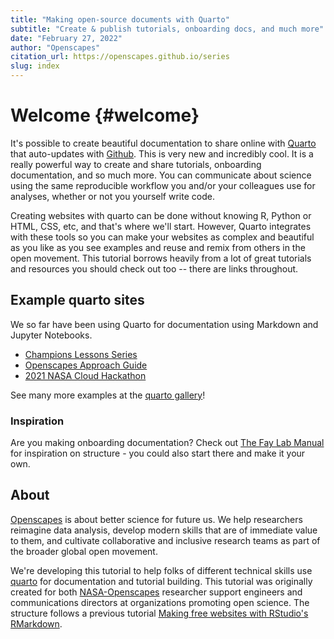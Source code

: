 ```yaml
---
title: "Making open-source documents with Quarto"
subtitle: "Create & publish tutorials, onboarding docs, and much more" 
date: "February 27, 2022"
author: "Openscapes"
citation_url: https://openscapes.github.io/series
slug: index
---
```



# Welcome {#welcome}

It's possible to create beautiful documentation to share online with [Quarto](https://quarto.org) that auto-updates with [Github](http://github.com). This is very new and incredibly cool. It is a really powerful way to create and share tutorials, onboarding documentation, and so much more. You can communicate about science  using the same reproducible workflow you and/or your colleagues use for analyses, whether or not you yourself write code. 

Creating websites with quarto can be done without knowing R, Python or HTML, CSS, etc, and that's where we'll start. However, Quarto integrates with these tools so you can make your websites as complex and beautiful as you like as you see examples and reuse and remix from others in the open movement. This tutorial borrows heavily from a lot of great tutorials and resources you should check out too -- there are links throughout. 

## Example quarto sites

We so far have been using Quarto for documentation using Markdown and Jupyter Notebooks.

- [Champions Lessons Series](https://openscapes.github.io/series)
- [Openscapes Approach Guide](https://openscapes.github.io/approach-guide/)  
- [2021 NASA Cloud Hackathon](https://nasa-openscapes.github.io/2021-Cloud-Hackathon/)

See many more examples at the [quarto gallery](https://quarto.org/docs/gallery/)!

### Inspiration

Are you making onboarding documentation? Check out [The Fay Lab Manual](https://thefaylab.github.io/lab-manual/) for inspiration on structure - you could also start there and make it your own. 

## About

[Openscapes](https://openscapes.org) is about better science for future us. We help researchers reimagine data analysis, develop modern skills that are of immediate value to them, and cultivate collaborative and inclusive research teams as part of the broader global open movement.

We're developing this tutorial to help folks of different technical skills use [quarto](https://quarto.org) for documentation and tutorial building. This tutorial was originally created for both [NASA-Openscapes](https://nasa-openscapes.github.io) researcher support engineers and communications directors at organizations promoting open science. The structure follows a previous tutorial [Making free websites with RStudio's RMarkdown](https://jules32.github.io/rmarkdown-website-tutorial/index.html).
